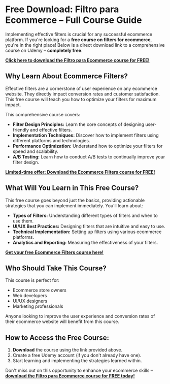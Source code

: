 # Free Download: Filtro para Ecommerce – Full Course Guide

Implementing effective filters is crucial for any successful ecommerce platform. If you're looking for a **free course on filters for ecommerce**, you're in the right place! Below is a direct download link to a comprehensive course on Udemy – **completely free**.

[**Click here to download the Filtro para Ecommerce course for FREE!**](https://udemywork.com/filtro-para-ecommerce)

## Why Learn About Ecommerce Filters?

Effective filters are a cornerstone of user experience on any ecommerce website. They directly impact conversion rates and customer satisfaction. This free course will teach you how to optimize your filters for maximum impact.

This comprehensive course covers:
*   **Filter Design Principles:** Learn the core concepts of designing user-friendly and effective filters.
*   **Implementation Techniques:** Discover how to implement filters using different platforms and technologies.
*   **Performance Optimization:** Understand how to optimize your filters for speed and scalability.
*   **A/B Testing:** Learn how to conduct A/B tests to continually improve your filter design.

[**Limited-time offer: Download the Ecommerce Filters course for FREE!**](https://udemywork.com/filtro-para-ecommerce)

## What Will You Learn in This Free Course?

This free course goes beyond just the basics, providing actionable strategies that you can implement immediately. You’ll learn about:

*   **Types of Filters:** Understanding different types of filters and when to use them.
*   **UI/UX Best Practices:** Designing filters that are intuitive and easy to use.
*   **Technical Implementation:** Setting up filters using various ecommerce platforms.
*   **Analytics and Reporting:** Measuring the effectiveness of your filters.

[**Get your free Ecommerce Filters course here!**](https://udemywork.com/filtro-para-ecommerce)

## Who Should Take This Course?

This course is perfect for:

*   Ecommerce store owners
*   Web developers
*   UI/UX designers
*   Marketing professionals

Anyone looking to improve the user experience and conversion rates of their ecommerce website will benefit from this course.

## How to Access the Free Course:

1.  **Download** the course using the link provided above.
2.  Create a free Udemy account (if you don't already have one).
3.  Start learning and implementing the strategies learned within.

Don't miss out on this opportunity to enhance your ecommerce skills – **[download the Filtro para Ecommerce course for FREE today!](https://udemywork.com/filtro-para-ecommerce)**
